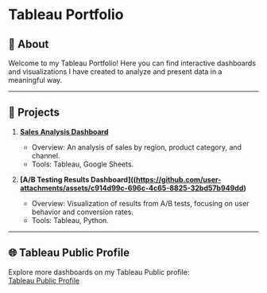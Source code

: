 # **Tableau Portfolio**

## 📖 About
Welcome to my Tableau Portfolio! Here you can find interactive dashboards and visualizations I have created to analyze and present data in a meaningful way.

---

## 📂 Projects
1. **[Sales Analysis Dashboard](https://github.com/user-attachments/assets/323c652d-bfc7-4609-85d5-db278f5609ca)**
   - Overview: An analysis of sales by region, product category, and channel.
   - Tools: Tableau, Google Sheets.

2. **[A/B Testing Results Dashboard]((https://github.com/user-attachments/assets/c914d99c-696c-4c65-8825-32bd57b949dd)**
   - Overview: Visualization of results from A/B tests, focusing on user behavior and conversion rates.
   - Tools: Tableau, Python.

---

## 🌐 Tableau Public Profile
Explore more dashboards on my Tableau Public profile:  
[Tableau Public Profile](https://public.tableau.com/app/profile/pikhulia.victoriia/vizzes)
